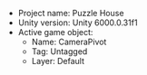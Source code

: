 <!-- UNITY CODE ASSIST INSTRUCTIONS START -->
- Project name: Puzzle House
- Unity version: Unity 6000.0.31f1
- Active game object:
  - Name: CameraPivot
  - Tag: Untagged
  - Layer: Default
<!-- UNITY CODE ASSIST INSTRUCTIONS END -->